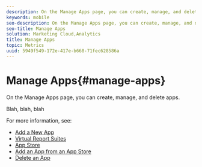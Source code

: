 ```yaml
---
description: On the Manage Apps page, you can create, manage, and delete apps .
keywords: mobile
seo-description: On the Manage Apps page, you can create, manage, and delete apps .
seo-title: Manage Apps
solution: Marketing Cloud,Analytics
title: Manage Apps
topic: Metrics
uuid: 5949f549-172e-417e-b668-71fec628586a
---
```


# Manage Apps{#manage-apps}

On the Manage Apps page, you can create, manage, and delete apps.

Blah, blah, blah

For more information, see: 

* [Add a New App](/help/using/manage-apps/t-new-app.md)
* [Virtual Report Suites](/help/using/manage-apps/c-mob-vrs.md)
* [App Store](/help/using/manage-apps/c-app-store/c-app-store.md)
* [Add an App from an App Store](/help/using/manage-apps/c-app-store/t-app-store-app.md)
* [Delete an App](/help/using/manage-apps/t-delete-apps.md)
